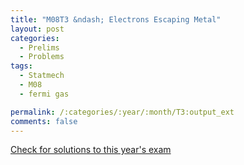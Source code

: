 ```yaml
---
title: "M08T3 &ndash; Electrons Escaping Metal"
layout: post
categories:
  - Prelims
  - Problems
tags:
  - Statmech
  - M08
  - fermi gas

permalink: /:categories/:year/:month/T3:output_ext
comments: false
---
```

<object data="2008M3T.pdf" type="application/pdf" width="100%" height="500"></object>
<div class="message"><a href='https://princetonprelim.com/prelim/21/'>Check for solutions to this year's exam</a></div>